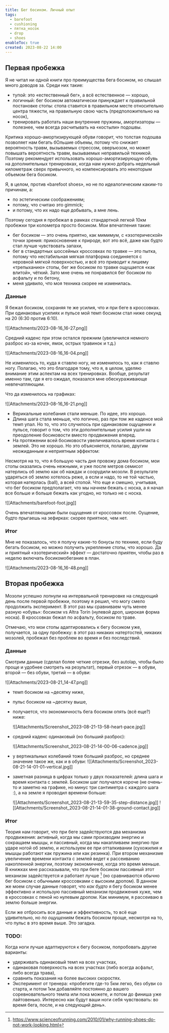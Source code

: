 ```yaml
---
title: Бег босиком. Личный опыт
tags:
  - barefoot
  - cushioning
  - пятка_носок
  - drop
  - shoes
enableToc: true
created: 2023-08-22 14:00
---
```

## Первая пробежка

Я не читал ни одной книги про преимущества бега босиком, но слышал много доводов за. Среди них такие: 
- тупой: это «естественный бег», а всё естественное — хорошо,
- логичный: бег босиком автоматически принуждает к правильной постановке стопы: стопа ставится в правильном месте относительно центра тяжести, на правильную свою часть (предположительно на носок),
- тренировать работать наши внутренние пружины, амортизаторы — полезнее, чем всегда расчитывать на «костыли» подошвы.

Критика хорошо-амортизирующей обуви говорит, что толстая подошва позволяет нам бегать бОльшие объемы, потому что снижает вероятность травм, вызываемых стрессом, оверъюзом, но может повышать вероятность травм, вызываемых неправильой техникой. Поэтому рекомендует использовать хорошо-амортизирующую обувь на дополнительных тренировках, когда нам нужно добрать недельный километраж сверх привычного, но компенсировать это некоторым объемом бега босиком.

Я, в целом, против «barefoot shoes», но не по идеалогическим каким-то причинам, а:
- по эстетическим соображениям;
- потому, что считаю это gimmick;
- и потому, что их надо еще добывать, а мне лень.

Поэтому сегодня я пробежал в рамках стандартной легкой 10км пробежки три колометра просто босиком. Мои впечатления такие:
- бег босиком — это очень приятно, как мимимум, с «эзотерической» точки зрения: прикосновение к природе, вот это всё, даже как будто стал лучше чувствовать запахи,
- бег в стандартных шоссейных кроссовках по травке — это пытка, потому что нестабильная мягкая платформа соединяется с неровной мягкой поверхностью, и всё это приводит к лишему «трепыханию» стопы, бег же босиком по травке ощущается «как влитой», чёткий. Зато мне очень не понравился бег босиком по асфальту и по бетону,
- меня удивило, что моя техника скорее не изменилась.

### Данные

Я бежал босиком, сохраняя те же усилия, что и при беге в кроссовках.
При одинаковых усилиях и пульсе мой темп босиком стал ниже секунд на 20 (6:30 против 6:10).

![[Attachments/2023-08-16_16-27.png]]

Средний каденс при этом остался прежним (увеличился немного разброс из-за кочек, ямок, острых травинок и т.д.)

![[Attachments/2023-08-16_16-04.png]]

Не изменилось то, куда я ставлю ногу, не изменилось то, как я ставлю ногу. Полагаю, что это благодаря тому, что я, в целом, уделяю внимание этим аспектам на всех тренировках. Вообще, результат именно там, где я его ожидал, показался мне обескураживающе невпечатляющим. 

Что да изменилось на графиках:

![[Attachments/2023-08-16_16-21.png]]

- Верикальные колебания стали меньше. По идее, это хорошо.
- Длина шага стала меньше, что логично, раз при том же каденсе мой темп упал. Но то, что это случилось при одинаковом ощущении и пульсе, говорит о том, что эти дополнительные усилия ушли на преодоление босиковости вместо продвижения вперед.
- На протяжении всей босиковости увеличивалось время контакта с землей. Это не хорошо. Но это объясняется, полагаю, другим неожиданным и неприятным эффектом:

Несмотря на то, что я большую часть дня провожу дома босиком, мои стопы оказались очень нежными, и уже после метров семисот натерлись об землю как об наждак и соорудили мозоли. В результате ударяться об землю хотелось реже, а если и надо, то не той частью, которая натерлась (ball), а всей стопой. Что еще и смешно, учитывая, что бег босиком предполагает, что мы начнем бежать с носка, а я начал все больше и больше бежать как угодно, но только не с носка.

![[Attachments/barefoot-foot.jpg]]

Очень впечатляющими были ощущения от кроссовок после. Оущение, будто прыгаешь на зефирках: скорее приятное, чем нет.

### Итог
Мне не показалось, что я получу какие-то бонусы по технике, если буду бегать босиком, но можно получить укрепление стопы, что хорошо. Да и приятный «эзотерический» эффект — достаточно приятен, чтобы раз в неделю включать босикомобегание в план.

![[Attachments/2023-08-16_16-48.png]]

## Вторая пробежка
Мозоли успешно лопнули на интервальной тренировке на следующий день после первой пробежки, поэтому я решил, что могу смело продолжить эксперимент. В этот раз мы сравниваем чуть менее разную «обувь»: босиком vs Altra Torin (нулевой дроп, широкая форма носка). В кроссовках бежал по асфальту, босиком по траве.

Отмечаю, что мои стопы адаптировались к бегу босиком уже, получается, за одну пробежку: в этот раз никаких натертостей, никаких мозолей, пробежал без проблем во время и без последствий.

### Данные
Смотрим данные (сделал более четкие отрезки, без autolap, чтобы было проще и удобнее смотреть на результат), первый отрезок — в обуви, второй — без обуви, третий — в обуви:

![[Attachments/2023-08-21_14-47.png]]

- темп босиком на ~десятку ниже,
- пульс босиком на ~десятку выше,
- получается, что экономичность бега босиком опять (всё еще?) ниже:
  
  ![[Attachments/Screenshot_2023-08-21-13-58-heart-pace.jpg]]
  
- средний каденс одинаковый (но больший разброс):
  
  ![[Attachments/Screenshot_2023-08-21-14-00-06-cadence.jpg]]
  
- у вертикальных колебаний тоже больший разброс, но среднее значение такое же, как и в обуви:
  ![[Attachments/Screenshot_2023-08-21-14-01-01-vertical.jpg]]
  
- заметная разница в цифрах только у двух показателей: длина шага и время контакта с землей. Босиком шаг получался короче (не очень-то и заметно на графике, но минус три сантиметра с каждого шага :), а на земле я проводил времени больше:
  
  ![[Attachments/Screenshot_2023-08-21-13-59-35-step-distance.jpg]]
  ![[Attachments/Screenshot_2023-08-21-14-01-38-ground-contact.jpg]]

### Итог
Теория нам говорит, что при беге задействуются два механизма продвижения: активный, когда мы сами производим энергию и сокращаем мышцы, и пассивный, когда мы накапливаем энергию при ударе ногой об землю, и используем ее при отталкивании (сухожилия и мышцы работают как пружина или как резинка). При втором механизме увеличение времени контакта с землей ведет к рассеиванию накопленной энергии, поэтому экономичнее, когда это время меньше. В книжках мне рассказывали, что при беге босиком пассивный этот механизм задействуется и работает лучше [^1] (но сравниваются обычно бег босиком с обычными кроссовками с высоким дропом). В данном же моем случае данные говорят, что _как будто_ я бегу босиком менее эффективно и использую пассивный механизм продвижения хуже, чем в кроссовках с пеной но нулевым дропом. Как минимум, я рассеиваю в землю больше энергии.

Если же отбросить все данные и эффективность, то всё еще удивительно, но _по ощущениям_ бежать босиком проще, несмотря на то, что пульс в это время выше. Это загадка. 
### TODO:
Когда ноги лучше адаптируются к бегу босиком, попробовать другие варианты:
- удерживать одинаковый темп на всех участках,
- одинаковая поверхность на всех участках (либо всегда асфальт, либо всегда трава),
- сравнить показания на более высоких скоростях.
- Эксперимент от тренера: «пробегите где-то 5км легко, без обуви со старта, и потом 1км добавляйте постоянно до вашего соревновательного темпа или пока можете, и потом до финиша уже лайтовенько. Интересно как будут ваши ноги себя чувствовать: во время бега, после, и на следующий день».

[^1]: https://www.scienceofrunning.com/2010/01/why-running-shoes-do-not-work-looking.html